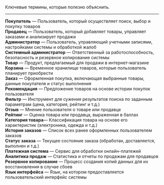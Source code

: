 Ключевые термины, которые полезно объяснить.

----

**Покупатель** — Пользователь, который осуществляет поиск, выбор и покупку товаров  
**Продавец** — Пользователь, который добавляет товары, управляет заказами и анализирует продажи  
**Администратор** — Пользователь, управляющий учетными записями, настройками системы и обработкой жалоб  
**Системный администратор** — Ответственный за работоспособность, безопасность и резервное копирование системы  
**Товар** — Продукт, предлагаемый для продажи в интернет-магазине  
**Корзина** — Временное хранилище товаров, которые пользователь планирует приобрести  
**Заказ** — Оформленная покупка, включающая выбранные товары, данные покупателя и статус выполнения  
**Рекомендация** — Предложение товаров на основе истории покупок пользователя  
**Фильтр** — Инструмент для сужения результатов поиска по заданным параметрам (цена, категория, рейтинг и т.д.)  
**Отзыв** — Мнение пользователя о товаре или продавце  
**Рейтинг** — Оценка товара или продавца, выраженная в баллах  
**Категория товара**— Классификация товара на основе его характеристик (электроника, одежда и т.д.)  
**История заказов** — Список всех ранее оформленных пользователем заказов  
**Статус заказа** — Текущее состояние заказа (обработан, доставляется, выполнен и т.д.)  
**Платежная система** — Сервис для обработки онлайн-платежей  
**Аналитика продаж** — Статистика и отчеты по продажам для продавцов  
**Резервное копирование** — Процесс создания копий данных для их восстановления в случае сбоев  
**Язык интерфейса** — Язык, на котором предоставляется пользовательский интерфейс системы  